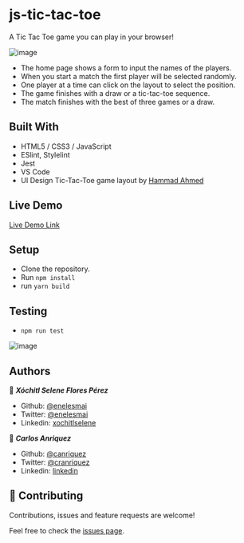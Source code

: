 # js-tic-tac-toe
A Tic Tac Toe game you can play in your browser!

![image](https://user-images.githubusercontent.com/5160907/85628169-48da2800-b635-11ea-96ed-7354e9956c3d.png)

- The home page shows a form to input the names of the players.
- When you start a match the first player will be selected randomly.
- One player at a time can click on the layout to select the position.
- The game finishes with a draw or a tic-tac-toe sequence.
- The match finishes with the best of three games or a draw.

## Built With

- HTML5 / CSS3 / JavaScript
- ESlint, Stylelint
- Jest
- VS Code
- UI Design Tic-Tac-Toe game layout by [Hammad Ahmed](https://codepen.io/shammadahmed)

## Live Demo

[Live Demo Link](https://raw.githack.com/enelesmai/js-tic-tac-toe/feature-tic-tac-toe/index.html)


## Setup
- Clone the repository.
- Run ```npm install```
- run ```yarn build```

## Testing

- ```npm run test```

![image](https://user-images.githubusercontent.com/25496166/89230427-a741e100-d5b9-11ea-88bf-8ed471a63b2d.png)


## Authors

👤 ***Xóchitl Selene Flores Pérez***

- Github: [@enelesmai](https://github.com/enelesmai)
- Twitter: [@enelesmai](https://twitter.com/enelesmai)
- Linkedin: [xochitlselene](https://linkedin.com/in/xochitlselene)

👤 ***Carlos Anriquez***

- Github: [@canriquez](https://github.com/canriquez)
- Twitter: [@cranriquez](https://twitter.com/cranriquez)
- Linkedin: [linkedin](https://www.linkedin.com/in/carlosanriquez/)


## 🤝 Contributing

Contributions, issues and feature requests are welcome!

Feel free to check the [issues page](issues/).